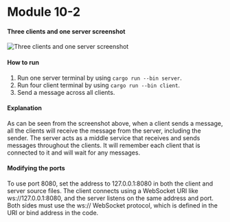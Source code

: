 # Module 10-2

#### Three clients and one server screenshot

![Three clients and one server screenshot](https://github.com/user-attachments/assets/07ad0161-ec95-4c83-ae8b-d88294b7571e)


#### How to run
1. Run one server terminal by using `cargo run --bin server`.
2. Run four client terminal by using `cargo run --bin client`.
3. Send a message across all clients.

#### Explanation
As can be seen from the screenshot above, when a client sends a message, all the clients will receive the message from the server, including the sender. The server acts as a middle service that receives and sends messages throughout the clients. It will remember each client that is connected to it and will wait for any messages.

#### Modifying the ports

To use port 8080, set the address to 127.0.0.1:8080 in both the client and server source files. The client connects using a WebSocket URI like ws://127.0.0.1:8080, and the server listens on the same address and port. Both sides must use the ws:// WebSocket protocol, which is defined in the URI or bind address in the code.